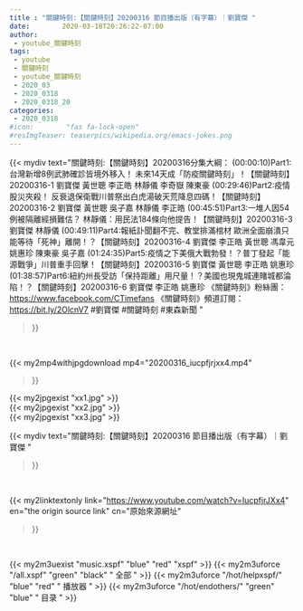 ```yaml
---
title : "關鍵時刻:【關鍵時刻】20200316 節目播出版（有字幕）｜劉寶傑 "
date:        2020-03-18T20:26:22-07:00
author:
 - youtube_關鍵時刻
tags:
 - youtube
 - 關鍵時刻
 - youtube_關鍵時刻
 - 2020_03
 - 2020_0318
 - 2020_0318_20
categories:
 - 2020_0318
#icon:        "fas fa-lock-open"
#resImgTeaser: teaserpics/wikipedia.org/emacs-jokes.png
---
```


{{< mydiv text="關鍵時刻:【關鍵時刻】20200316分集大綱：  (00:00:10)Part1:台灣新增8例武肺確診皆境外移入！ 未來14天成「防疫關鍵時刻」！【關鍵時刻】20200316-1 劉寶傑 黃世聰 李正皓 林靜儀 李奇嶽 陳東豪  (00:29:46)Part2:疫情股災夾殺！ 反衰退保衛戰川普祭出白虎湯破天荒降息四碼！【關鍵時刻】20200316-2 劉寶傑 黃世聰 吳子嘉 林靜儀 李正皓  (00:45:51)Part3:一堆人因54例被隔離經損難估？ 林靜儀：用民法184條向他提告！【關鍵時刻】20200316-3 劉寶傑 林靜儀  (00:49:11)Part4:報紙訃聞翻不完、教堂排滿棺材 歐洲全面崩潰只能等待「死神」離開！？【關鍵時刻】20200316-4 劉寶傑 李正皓 黃世聰 馮韋元 姚惠珍 陳東豪 吳子嘉  (01:24:35)Part5:疫情之下美俄大戰勃發！？普丁發起「能源戰爭」川普重手回擊！【關鍵時刻】20200316-5 劉寶傑 黃世聰 李正皓 姚惠珍  (01:38:57)Part6:紐約州長受訪「保持距離」用尺量！？美國也現鬼城連賭城都淪陷！？【關鍵時刻】20200316-6 劉寶傑 李正皓 姚惠珍  《關鍵時刻》粉絲團：https://www.facebook.com/CTimefans 《關鍵時刻》頻道訂閱：https://bit.ly/2OlcnV7  #劉寶傑 #關鍵時刻 #東森新聞 "
>}}
<br>


{{< my2mp4withjpgdownload mp4="20200316_iucpfjrjxx4.mp4"
>}}

{{< my2jpgexist "xx1.jpg" >}}<br>
{{< my2jpgexist "xx2.jpg" >}}<br>
{{< my2jpgexist "xx3.jpg" >}}<br>



{{< mydiv text="關鍵時刻:【關鍵時刻】20200316 節目播出版（有字幕）｜劉寶傑 "
>}}
<br>

{{< my2linktextonly link="https://www.youtube.com/watch?v=IucpfjrJXx4"
en="the origin source link" cn="原始來源網址"
>}}


<br>

{{< my2m3uexist "music.xspf"        "blue"   "red"    "xspf" >}} {{< my2m3uforce "/all.xspf"         "green"  "black"  " 全部 " >}} {{< my2m3uforce "/hot/helpxspf/"    "blue"   "red"    " 播放器 " >}} {{< my2m3uforce "/hot/endothers/"   "green"  "blue"   " 目录 " >}} 
